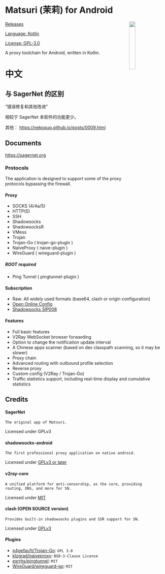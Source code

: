 # Matsuri (茉莉) for Android

<img align="right" style="width: 20%" src="https://avatars.githubusercontent.com/u/95122236"/>

[Releases](https://github.com/MatsuriDayo/SagerNet/releases)

[Language: Kotlin](https://github.com/MatsuriDayo/SagerNet/search?l=kotlin)

[License: GPL-3.0](https://www.gnu.org/licenses/gpl-3.0)

A proxy toolchain for Android, written in Kotlin.

# 中文

## 与 SagerNet 的区别

“错误修复和其他改进”

相较于 SagerNet 本软件的功能更少。

其他： https://nekoquq.github.io/posts/0009.html

## Documents

https://sagernet.org

### Protocols

The application is designed to support some of the proxy protocols bypassing the firewall.

#### Proxy

* SOCKS (4/4a/5)
* HTTP(S)
* SSH
* Shadowsocks
* ShadowsocksR
* VMess
* Trojan
* Trojan-Go ( trojan-go-plugin )
* NaïveProxy ( naive-plugin )
* WireGuard ( wireguard-plugin )

##### ROOT required

* Ping Tunnel ( pingtunnel-plugin )

#### Subscription

* Raw: All widely used formats (base64, clash or origin configuration)
* [Open Online Config](https://github.com/Shadowsocks-NET/OpenOnlineConfig)
* [Shadowsocks SIP008](https://shadowsocks.org/en/wiki/SIP008-Online-Configuration-Delivery.html)

#### Features

* Full basic features
* V2Ray WebSocket browser forwarding
* Option to change the notification update interval
* A Chinese apps scanner (based on dex classpath scanning, so it may be slower)
* Proxy chain
* Advanced routing with outbound profile selection
* Reverse proxy
* Custom config (V2Ray / Trojan-Go)
* Traffic statistics support, including real-time display and cumulative statistics

## Credits

#### SagerNet

`The original app of Matsuri.`

Licensed under GPLv3

[SagerNet]: https://github.com/SagerNet/SagerNet/blob/master/LICENSE

#### shadowsocks-android

`The first professional proxy application on native android.`

Licensed under [GPLv3 or later][shadowsocks-android]

[shadowsocks-android]: https://github.com/shadowsocks/shadowsocks-android/blob/master/LICENSE

#### v2ray-core

`A unified platform for anti-censorship, as the core, providing routing, DNS, and more for SN.`

Licensed under [MIT][v2ray-core]

[v2ray-core]: https://github.com/shadowsocks/shadowsocks-android/blob/master/LICENSE

#### clash (OPEN SOURCE version)

`Provides built-in shadowsocks plugins and SSR support for SN.`

Licensed under [GPLv3][clash]

[clash]: https://github.com/Dreamacro/clash/blob/master/LICENSE

#### Plugins

<ul>
    <li><a href="https://github.com/p4gefau1t/trojan-go/blob/master/LICENSE">p4gefau1t/Trojan-Go</a>: <code>GPL 3.0</code></li>
    <li><a href="https://github.com/klzgrad/naiveproxy/blob/master/LICENSE">klzgrad/naiveproxy</a>:  <code>BSD-3-Clause License</code></li>
    <li><a href="https://github.com/esrrhs/pingtunnel/blob/master/LICENSE">esrrhs/pingtunnel</a>:  <code>MIT</code></li>
    <li><a href="https://github.com/WireGuard/wireguard-go/blob/master/LICENSE">WireGuard/wireguard-go</a>:  <code>MIT</code></li>

</ul>
